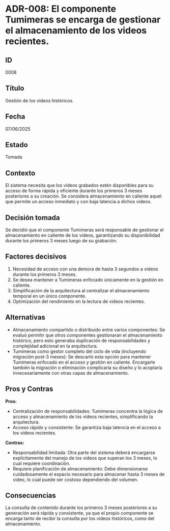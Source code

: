 # ADR-008: El componente Tumimeras se encarga de gestionar el almacenamiento de los videos recientes.

## ID
0008

## Título
Gestión de los videos históricos.

## Fecha
07/06/2025

## Estado
Tomada 

## Contexto
El sistema necesita que los videos grabados estén disponibles para su acceso de forma rápida y eficiente durante los primeros 3 meses posteriores a su creación. Se considera almacenamiento en caliente aquel que permite un acceso inmediato y con baja latencia a dichos videos.

## Decisión tomada
Se decidió que el componente Tumimeras será responsable de gestionar el almacenamiento en caliente de los videos, garantizando su disponibilidad durante los primeros 3 meses luego de su grabación. 

## Factores decisivos
1. Necesidad de acceso con una demora de hasta 3 segundos a videos durante los primeros 3 meses.
2. Se desea mantener a Tumimeras enfocado únicamente en la gestión en caliente.
3. Simplificación de la arquitectura al centralizar el almacenamiento temporal en un único componente.
4. Optimización del rendimiento en la lectura de videos recientes.

## Alternativas
- Almacenamiento compartido o distribuido entre varios componentes: Se evaluó permitir que otros componentes gestionaran el almacenamiento histórico, pero esto generaba duplicación de responsabilidades y complejidad adicional en la arquitectura.
- Tumimeras como gestor completo del ciclo de vida (incluyendo migración post-3 meses): Se descartó esta opción para mantener Tumimeras enfocado en el acceso y gestión en caliente. Encargarle también la migración o eliminación complicaría su diseño y lo acoplaría innecesariamente con otras capas de almacenamiento.

## Pros y Contras 

**Pros:**
- Centralización de responsabilidades: Tumimeras concentra la lógica de acceso y almacenamiento de los videos recientes, simplificando la arquitectura.
- Acceso rápido y consistente: Se garantiza baja latencia en el acceso a los videos recientes.

**Contras:**
- Responsabilidad limitada: Otra parte del sistema deberá encargarse explícitamente del manejo de los videos que superan los 3 meses, lo cual requiere coordinación.
- Requiere planificación de almacenamiento: Debe dimensionarse cuidadosamente el espacio necesario para almacenar hasta 3 meses de video, lo cual puede ser costoso dependiendo del volumen.

## Consecuencias
La consulta de contenido durante los primeros 3 meses posteriores a su generación será rápida y consistente, ya que el propio componente se encarga tanto de recibir la consulta por los videos históricos, como del almacenamiento.

